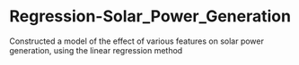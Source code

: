 # Regression-Solar_Power_Generation
Constructed a model of the effect of various features on solar power generation, using the linear regression method
